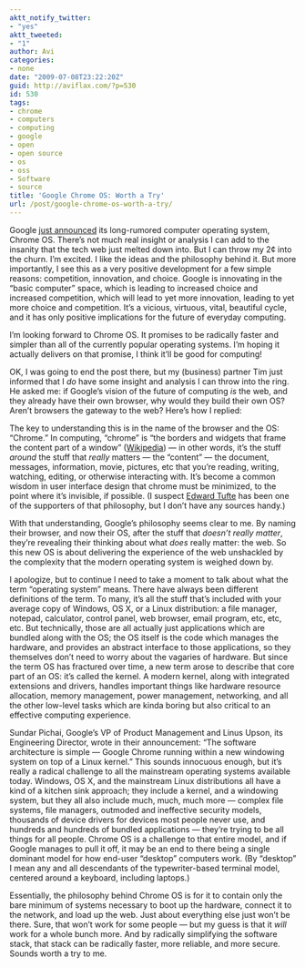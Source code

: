 ```yaml
---
aktt_notify_twitter:
- "yes"
aktt_tweeted:
- "1"
author: Avi
categories:
- none
date: "2009-07-08T23:22:20Z"
guid: http://aviflax.com/?p=530
id: 530
tags:
- chrome
- computers
- computing
- google
- open
- open source
- os
- oss
- Software
- source
title: 'Google Chrome OS: Worth a Try'
url: /post/google-chrome-os-worth-a-try/
---
```

Google [just announced](http://googleblog.blogspot.com/2009/07/introducing-google-chrome-os.html) its long-rumored computer operating system, Chrome OS. There&#8217;s not much real insight or analysis I can add to the insanity that the tech web just melted down into. But I can throw my 2¢ into the churn. I&#8217;m excited. I like the ideas and the philosophy behind it. But more importantly, I see this as a very positive development for a few simple reasons: competition, innovation, and choice. Google is innovating in the &#8220;basic computer&#8221; space, which is leading to increased choice and increased competition, which will lead to yet more innovation, leading to yet more choice and competition. It&#8217;s a vicious, virtuous, vital, beautiful cycle, and it has only positive implications for the future of everyday computing.

I&#8217;m looking forward to Chrome OS. It promises to be radically faster and simpler than all of the currently popular operating systems. I&#8217;m hoping it actually delivers on that promise, I think it&#8217;ll be good for computing!

OK, I was going to end the post there, but my (business) partner Tim just informed that I _do_ have some insight and analysis I can throw into the ring. He asked me: if Google&#8217;s vision of the future of computing _is_ the web, and they already have their own browser, why would they build their own OS? Aren&#8217;t browsers the gateway to the web? Here&#8217;s how I replied:
  
<!--more-->


  
The key to understanding this is in the name of the browser and the OS: &#8220;Chrome.&#8221; In computing, &#8220;chrome&#8221; is &#8220;the borders and widgets that frame the content part of a window&#8221; ([Wikipedia](http://en.wikipedia.org/wiki/Chrome)) — in other words, it&#8217;s the stuff _around_ the stuff that _really_ matters — the &#8220;content&#8221; — the document, messages, information, movie, pictures, etc that you&#8217;re reading, writing, watching, editing, or otherwise interacting with. It&#8217;s become a common wisdom in user interface design that chrome must be minimized, to the point where it&#8217;s invisible, if possible. (I suspect [Edward Tufte](http://www.edwardtufte.com/) has been one of the supporters of that philosophy, but I don&#8217;t have any sources handy.)

With that understanding, Google&#8217;s philosophy seems clear to me. By naming their browser, and now their OS, after the stuff that _doesn&#8217;t really matter_, they&#8217;re revealing their thinking about what _does_ really matter: the web. So this new OS is about delivering the experience of the web unshackled by the complexity that the modern operating system is weighed down by.

I apologize, but to continue I need to take a moment to talk about what the term &#8220;operating system&#8221; means. There have always been different definitions of the term. To many, it&#8217;s all the stuff that&#8217;s included with your average copy of Windows, OS X, or a Linux distribution: a file manager, notepad, calculator, control panel, web browser, email program, etc, etc, etc. But technically, those are all actually just applications which are bundled along with the OS; the OS itself is the code which manages the hardware, and provides an abstract interface to those applications, so they themselves don&#8217;t need to worry about the vagaries of hardware. But since the term OS has fractured over time, a new term arose to describe that core part of an OS: it&#8217;s called the kernel. A modern kernel, along with integrated extensions and drivers, handles important things like hardware resource allocation, memory management, power management, networking, and all the other low-level tasks which are kinda boring but also critical to an effective computing experience.

Sundar Pichai, Google&#8217;s VP of Product Management and Linus Upson, its Engineering Director, wrote in their announcement: &#8220;The software architecture is simple — Google Chrome running within a new windowing system on top of a Linux kernel.&#8221; This sounds innocuous enough, but it&#8217;s really a radical challenge to all the mainstream operating systems available today. Windows, OS X, and the mainstream Linux distributions all have a kind of a kitchen sink approach; they include a kernel, and a windowing system, but they all also include much, much, much more — complex file systems, file managers, outmoded and ineffective security models, thousands of device drivers for devices most people never use, and hundreds and hundreds of bundled applications — they&#8217;re trying to be all things for all people. Chrome OS is a challenge to that entire model, and if Google manages to pull it off, it may be an end to there being a single dominant model for how end-user &#8220;desktop&#8221; computers work. (By &#8220;desktop&#8221; I mean any and all descendants of the typewriter-based terminal model, centered around a keyboard, including laptops.)

Essentially, the philosophy behind Chrome OS is for it to contain only the bare minimum of systems necessary to boot up the hardware, connect it to the network, and load up the web. Just about everything else just won&#8217;t be there. Sure, that won&#8217;t work for some people — but my guess is that it _will_ work for a whole bunch more. And by radically simplifying the software stack, that stack can be radically faster, more reliable, and more secure. Sounds worth a try to me.